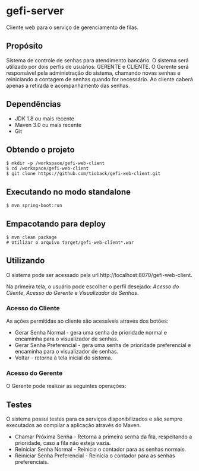 # gefi-server
Cliente web para o serviço de gerenciamento de filas.

## Propósito

Sistema de controle de senhas para atendimento bancário. O sistema será utilizado por dois perfis de usuários: GERENTE e CLIENTE. O Gerente será responsável pela administração do sistema, chamando novas senhas e reiniciando a contagem de senhas quando for necessário. Ao cliente caberá apenas a retirada e acompanhamento das senhas.


## Dependências

* JDK 1.8 ou mais recente
* Maven 3.0 ou mais recente
* Git 

## Obtendo o projeto

	$ mkdir -p /workspace/gefi-web-client
	$ cd /workspace/gefi-web-client
	$ git clone https://github.com/tioback/gefi-web-client.git
	
## Executando no modo standalone

	$ mvn spring-boot:run
	
## Empacotando para deploy

	$ mvn clean package
	# Utilizar o arquivo target/gefi-web-client*.war 

## Utilizando

O sistema pode ser acessado pela url http://localhost:8070/gefi-web-client.

Na primeira tela, o usuário pode escolher o perfil desejado: *Acesso do Cliente*, *Acesso do Gerente* e *Visualizador de Senhas*.

### Acesso do Cliente

As ações permitidas ao cliente são acessíveis através dos botões:

* Gerar Senha Normal - gera uma senha de prioridade normal e encaminha para o visualizador de senhas.
* Gerar Senha Preferencial - gera uma senha de prioridade preferencial e encaminha para o visualizador de senhas.
* Voltar - retorna à tela inicial do sistema.
	
### Acesso do Gerente

O Gerente pode realizar as seguintes operações:

## Testes

O sistema possui testes para os serviços disponibilizados e são sempre executados ao compilar a aplicação através do Maven.

* Chamar Próxima Senha - Retorna a primeira senha da fila, respeitando a prioridade, caso a fila não esteja vazia.
* Reiniciar Senha Normal - Reinicia o contador para as senhas normais.
* Reiniciar Senha Preferencial - Reinicia o contador para as senhas preferenciais.